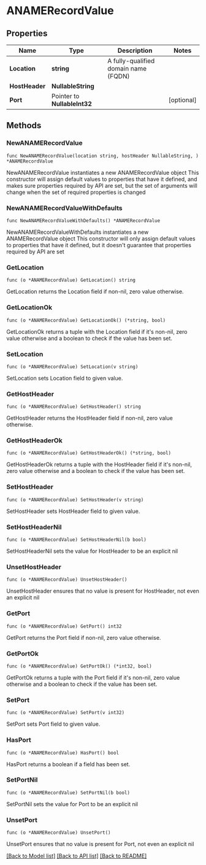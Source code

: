 # ANAMERecordValue

## Properties

Name | Type | Description | Notes
------------ | ------------- | ------------- | -------------
**Location** | **string** | A fully-qualified domain name (FQDN) | 
**HostHeader** | **NullableString** |  | 
**Port** | Pointer to **NullableInt32** |  | [optional] 

## Methods

### NewANAMERecordValue

`func NewANAMERecordValue(location string, hostHeader NullableString, ) *ANAMERecordValue`

NewANAMERecordValue instantiates a new ANAMERecordValue object
This constructor will assign default values to properties that have it defined,
and makes sure properties required by API are set, but the set of arguments
will change when the set of required properties is changed

### NewANAMERecordValueWithDefaults

`func NewANAMERecordValueWithDefaults() *ANAMERecordValue`

NewANAMERecordValueWithDefaults instantiates a new ANAMERecordValue object
This constructor will only assign default values to properties that have it defined,
but it doesn't guarantee that properties required by API are set

### GetLocation

`func (o *ANAMERecordValue) GetLocation() string`

GetLocation returns the Location field if non-nil, zero value otherwise.

### GetLocationOk

`func (o *ANAMERecordValue) GetLocationOk() (*string, bool)`

GetLocationOk returns a tuple with the Location field if it's non-nil, zero value otherwise
and a boolean to check if the value has been set.

### SetLocation

`func (o *ANAMERecordValue) SetLocation(v string)`

SetLocation sets Location field to given value.


### GetHostHeader

`func (o *ANAMERecordValue) GetHostHeader() string`

GetHostHeader returns the HostHeader field if non-nil, zero value otherwise.

### GetHostHeaderOk

`func (o *ANAMERecordValue) GetHostHeaderOk() (*string, bool)`

GetHostHeaderOk returns a tuple with the HostHeader field if it's non-nil, zero value otherwise
and a boolean to check if the value has been set.

### SetHostHeader

`func (o *ANAMERecordValue) SetHostHeader(v string)`

SetHostHeader sets HostHeader field to given value.


### SetHostHeaderNil

`func (o *ANAMERecordValue) SetHostHeaderNil(b bool)`

 SetHostHeaderNil sets the value for HostHeader to be an explicit nil

### UnsetHostHeader
`func (o *ANAMERecordValue) UnsetHostHeader()`

UnsetHostHeader ensures that no value is present for HostHeader, not even an explicit nil
### GetPort

`func (o *ANAMERecordValue) GetPort() int32`

GetPort returns the Port field if non-nil, zero value otherwise.

### GetPortOk

`func (o *ANAMERecordValue) GetPortOk() (*int32, bool)`

GetPortOk returns a tuple with the Port field if it's non-nil, zero value otherwise
and a boolean to check if the value has been set.

### SetPort

`func (o *ANAMERecordValue) SetPort(v int32)`

SetPort sets Port field to given value.

### HasPort

`func (o *ANAMERecordValue) HasPort() bool`

HasPort returns a boolean if a field has been set.

### SetPortNil

`func (o *ANAMERecordValue) SetPortNil(b bool)`

 SetPortNil sets the value for Port to be an explicit nil

### UnsetPort
`func (o *ANAMERecordValue) UnsetPort()`

UnsetPort ensures that no value is present for Port, not even an explicit nil

[[Back to Model list]](../README.md#documentation-for-models) [[Back to API list]](../README.md#documentation-for-api-endpoints) [[Back to README]](../README.md)


